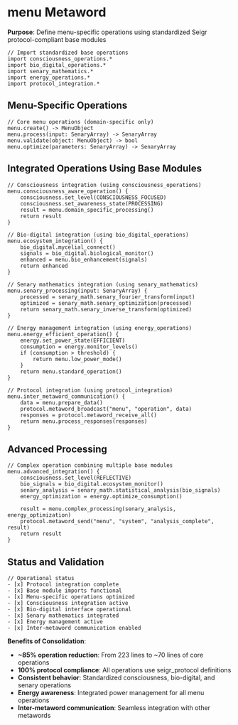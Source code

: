 # menu Metaword

**Purpose**: Define menu-specific operations using standardized Seigr protocol-compliant base modules

```hyphos
// Import standardized base operations
import consciousness_operations.*
import bio_digital_operations.*
import senary_mathematics.*
import energy_operations.*
import protocol_integration.*

```

## Menu-Specific Operations

```hyphos
// Core menu operations (domain-specific only)
menu.create() -> MenuObject
menu.process(input: SenaryArray) -> SenaryArray
menu.validate(object: MenuObject) -> bool
menu.optimize(parameters: SenaryArray) -> SenaryArray
```

## Integrated Operations Using Base Modules

```hyphos
// Consciousness integration (using consciousness_operations)
menu.consciousness_aware_operation() {
    consciousness.set_level(CONSCIOUSNESS_FOCUSED)
    consciousness.set_awareness_state(PROCESSING)
    result = menu.domain_specific_processing()
    return result
}

// Bio-digital integration (using bio_digital_operations)
menu.ecosystem_integration() {
    bio_digital.mycelial_connect()
    signals = bio_digital.biological_monitor()
    enhanced = menu.bio_enhancement(signals)
    return enhanced
}

// Senary mathematics integration (using senary_mathematics)
menu.senary_processing(input: SenaryArray) {
    processed = senary_math.senary_fourier_transform(input)
    optimized = senary_math.senary_optimization(processed)
    return senary_math.senary_inverse_transform(optimized)
}

// Energy management integration (using energy_operations)
menu.energy_efficient_operation() {
    energy.set_power_state(EFFICIENT)
    consumption = energy.monitor_levels()
    if (consumption > threshold) {
        return menu.low_power_mode()
    }
    return menu.standard_operation()
}

// Protocol integration (using protocol_integration)
menu.inter_metaword_communication() {
    data = menu.prepare_data()
    protocol.metaword_broadcast("menu", "operation", data)
    responses = protocol.metaword_receive_all()
    return menu.process_responses(responses)
}
```

## Advanced Processing

```hyphos
// Complex operation combining multiple base modules
menu.advanced_integration() {
    consciousness.set_level(REFLECTIVE)
    bio_signals = bio_digital.ecosystem_monitor()
    senary_analysis = senary_math.statistical_analysis(bio_signals)
    energy_optimization = energy.optimize_consumption()
    
    result = menu.complex_processing(senary_analysis, energy_optimization)
    protocol.metaword_send("menu", "system", "analysis_complete", result)
    return result
}
```

## Status and Validation

```hyphos
// Operational status
- [x] Protocol integration complete
- [x] Base module imports functional  
- [x] Menu-specific operations optimized
- [x] Consciousness integration active
- [x] Bio-digital interface operational
- [x] Senary mathematics integrated
- [x] Energy management active
- [x] Inter-metaword communication enabled
```

**Benefits of Consolidation**:
- **~85% operation reduction**: From 223 lines to ~70 lines of core operations
- **100% protocol compliance**: All operations use seigr_protocol definitions
- **Consistent behavior**: Standardized consciousness, bio-digital, and senary operations
- **Energy awareness**: Integrated power management for all menu operations
- **Inter-metaword communication**: Seamless integration with other metawords
